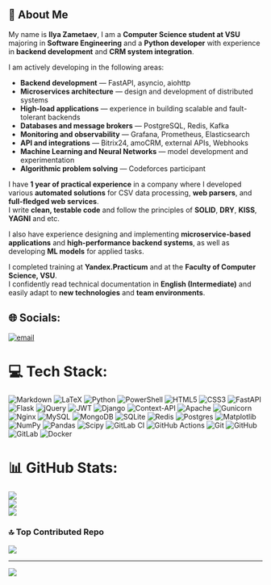 ## 💫 About Me

My name is **Ilya Zametaev**, I am a **Computer Science student at VSU** majoring in **Software Engineering** and a **Python developer** with experience in **backend development** and **CRM system integration**.

I am actively developing in the following areas:

- **Backend development** — FastAPI, asyncio, aiohttp  
- **Microservices architecture** — design and development of distributed systems  
- **High-load applications** — experience in building scalable and fault-tolerant backends  
- **Databases and message brokers** — PostgreSQL, Redis, Kafka  
- **Monitoring and observability** — Grafana, Prometheus, Elasticsearch  
- **API and integrations** — Bitrix24, amoCRM, external APIs, Webhooks  
- **Machine Learning and Neural Networks** — model development and experimentation  
- **Algorithmic problem solving** — Codeforces participant  

I have **1 year of practical experience** in a company where I developed various **automated solutions** for CSV data processing, **web parsers**, and **full-fledged web services**.  
I write **clean, testable code** and follow the principles of **SOLID**, **DRY**, **KISS**, **YAGNI** and etc.

I also have experience designing and implementing **microservice-based applications** and **high-performance backend systems**, as well as developing **ML models** for applied tasks.

I completed training at **Yandex.Practicum** and at the **Faculty of Computer Science, VSU**.  
I confidently read technical documentation in **English (Intermediate)** and easily adapt to **new technologies** and **team environments**.


## 🌐 Socials:
[![email](https://img.shields.io/badge/Email-D14836?logo=gmail&logoColor=white)](mailto:ilyxaz68@mail.ru) 

# 💻 Tech Stack:
![Markdown](https://img.shields.io/badge/markdown-%23000000.svg?style=for-the-badge&logo=markdown&logoColor=white) ![LaTeX](https://img.shields.io/badge/latex-%23008080.svg?style=for-the-badge&logo=latex&logoColor=white) ![Python](https://img.shields.io/badge/python-3670A0?style=for-the-badge&logo=python&logoColor=ffdd54) ![PowerShell](https://img.shields.io/badge/PowerShell-%235391FE.svg?style=for-the-badge&logo=powershell&logoColor=white) ![HTML5](https://img.shields.io/badge/html5-%23E34F26.svg?style=for-the-badge&logo=html5&logoColor=white) ![CSS3](https://img.shields.io/badge/css3-%231572B6.svg?style=for-the-badge&logo=css3&logoColor=white) ![FastAPI](https://img.shields.io/badge/FastAPI-005571?style=for-the-badge&logo=fastapi) ![Flask](https://img.shields.io/badge/flask-%23000.svg?style=for-the-badge&logo=flask&logoColor=white) ![jQuery](https://img.shields.io/badge/jquery-%230769AD.svg?style=for-the-badge&logo=jquery&logoColor=white) ![JWT](https://img.shields.io/badge/JWT-black?style=for-the-badge&logo=JSON%20web%20tokens) ![Django](https://img.shields.io/badge/django-%23092E20.svg?style=for-the-badge&logo=django&logoColor=white) ![Context-API](https://img.shields.io/badge/Context--Api-000000?style=for-the-badge&logo=react) ![Apache](https://img.shields.io/badge/apache-%23D42029.svg?style=for-the-badge&logo=apache&logoColor=white) ![Gunicorn](https://img.shields.io/badge/gunicorn-%298729.svg?style=for-the-badge&logo=gunicorn&logoColor=white) ![Nginx](https://img.shields.io/badge/nginx-%23009639.svg?style=for-the-badge&logo=nginx&logoColor=white) ![MySQL](https://img.shields.io/badge/mysql-4479A1.svg?style=for-the-badge&logo=mysql&logoColor=white) ![MongoDB](https://img.shields.io/badge/MongoDB-%234ea94b.svg?style=for-the-badge&logo=mongodb&logoColor=white) ![SQLite](https://img.shields.io/badge/sqlite-%2307405e.svg?style=for-the-badge&logo=sqlite&logoColor=white) ![Redis](https://img.shields.io/badge/redis-%23DD0031.svg?style=for-the-badge&logo=redis&logoColor=white) ![Postgres](https://img.shields.io/badge/postgres-%23316192.svg?style=for-the-badge&logo=postgresql&logoColor=white) ![Matplotlib](https://img.shields.io/badge/Matplotlib-%23ffffff.svg?style=for-the-badge&logo=Matplotlib&logoColor=black) ![NumPy](https://img.shields.io/badge/numpy-%23013243.svg?style=for-the-badge&logo=numpy&logoColor=white) ![Pandas](https://img.shields.io/badge/pandas-%23150458.svg?style=for-the-badge&logo=pandas&logoColor=white) ![Scipy](https://img.shields.io/badge/SciPy-%230C55A5.svg?style=for-the-badge&logo=scipy&logoColor=%white) ![GitLab CI](https://img.shields.io/badge/gitlab%20CI-%23181717.svg?style=for-the-badge&logo=gitlab&logoColor=white) ![GitHub Actions](https://img.shields.io/badge/github%20actions-%232671E5.svg?style=for-the-badge&logo=githubactions&logoColor=white) ![Git](https://img.shields.io/badge/git-%23F05033.svg?style=for-the-badge&logo=git&logoColor=white) ![GitHub](https://img.shields.io/badge/github-%23121011.svg?style=for-the-badge&logo=github&logoColor=white) ![GitLab](https://img.shields.io/badge/gitlab-%23181717.svg?style=for-the-badge&logo=gitlab&logoColor=white) ![Docker](https://img.shields.io/badge/docker-%230db7ed.svg?style=for-the-badge&logo=docker&logoColor=white)
# 📊 GitHub Stats:
![](https://github-readme-stats.vercel.app/api?username=zamik36&theme=dark&hide_border=false&include_all_commits=true&count_private=true)<br/>
![](https://nirzak-streak-stats.vercel.app/?user=zamik36&theme=dark&hide_border=false)<br/>
![](https://github-readme-stats.vercel.app/api/top-langs/?username=zamik36&theme=dark&hide_border=false&include_all_commits=true&count_private=true&layout=compact)

### 🔝 Top Contributed Repo
![](https://github-contributor-stats.vercel.app/api?username=zamik36&limit=5&theme=dark&combine_all_yearly_contributions=true)

---
[![](https://visitcount.itsvg.in/api?id=zamik36&icon=0&color=0)](https://visitcount.itsvg.in)

<!-- Proudly created with GPRM ( https://gprm.itsvg.in ) -->
